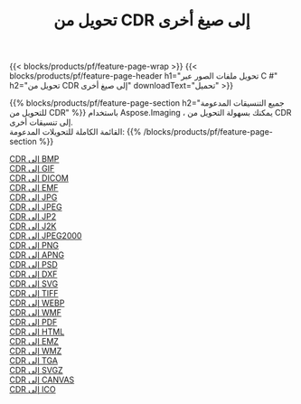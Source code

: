 ﻿---
title: تحويل من CDR إلى صيغ أخرى 
weight: 3920
url: /ar/net/conversion/from/cdr 
lang: ar
langdirlevel: 2
locales: zh-hans,ja,it,ru,de,es,fr,nl,id,lt,pl,pt,vi,tr,ko,zh-hant,ar,hi,th,sv,cs,uk,he
description: باستخدام Aspose.Imaging ، يمكنك بسهولة التحويل من CDR إلى تنسيقات أخرى
---

{{< blocks/products/pf/feature-page-wrap >}}
{{< blocks/products/pf/feature-page-header h1="تحويل ملفات الصور عبر C #" h2="تحويل من CDR إلى صيغ أخرى" downloadText="تحميل" >}}


{{% blocks/products/pf/feature-page-section  h2="جميع التنسيقات المدعومة للتحويل من CDR" %}}
باستخدام Aspose.Imaging ، يمكنك بسهولة التحويل من CDR إلى تنسيقات أخرى.
<br/>
القائمة الكاملة للتحويلات المدعومة:
{{% /blocks/products/pf/feature-page-section %}}
<div class="container-fluid productfamilypage bg-gray">
    <div class="convertypes bg-gray agp-content section">
        <div class="container">
		<div class="row other-converters">
		    <div class='col-md-2 other-converter remove-lp remove-rp'><a href="/imaging/ar/net/conversion/cdr-to-bmp" >CDR إلى BMP</a></div><div class='col-md-2 other-converter remove-lp remove-rp'><a href="/imaging/ar/net/conversion/cdr-to-gif" >CDR إلى GIF</a></div><div class='col-md-2 other-converter remove-lp remove-rp'><a href="/imaging/ar/net/conversion/cdr-to-dicom" >CDR إلى DICOM</a></div><div class='col-md-2 other-converter remove-lp remove-rp'><a href="/imaging/ar/net/conversion/cdr-to-emf" >CDR إلى EMF</a></div><div class='col-md-2 other-converter remove-lp remove-rp'><a href="/imaging/ar/net/conversion/cdr-to-jpg" >CDR إلى JPG</a></div><div class='col-md-2 other-converter remove-lp remove-rp'><a href="/imaging/ar/net/conversion/cdr-to-jpeg" >CDR إلى JPEG</a></div><div class='col-md-2 other-converter remove-lp remove-rp'><a href="/imaging/ar/net/conversion/cdr-to-jp2" >CDR إلى JP2</a></div><div class='col-md-2 other-converter remove-lp remove-rp'><a href="/imaging/ar/net/conversion/cdr-to-j2k" >CDR إلى J2K</a></div><div class='col-md-2 other-converter remove-lp remove-rp'><a href="/imaging/ar/net/conversion/cdr-to-jpeg2000" >CDR إلى JPEG2000</a></div><div class='col-md-2 other-converter remove-lp remove-rp'><a href="/imaging/ar/net/conversion/cdr-to-png" >CDR إلى PNG</a></div><div class='col-md-2 other-converter remove-lp remove-rp'><a href="/imaging/ar/net/conversion/cdr-to-apng" >CDR إلى APNG</a></div><div class='col-md-2 other-converter remove-lp remove-rp'><a href="/imaging/ar/net/conversion/cdr-to-psd" >CDR إلى PSD</a></div><div class='col-md-2 other-converter remove-lp remove-rp'><a href="/imaging/ar/net/conversion/cdr-to-dxf" >CDR إلى DXF</a></div><div class='col-md-2 other-converter remove-lp remove-rp'><a href="/imaging/ar/net/conversion/cdr-to-svg" >CDR إلى SVG</a></div><div class='col-md-2 other-converter remove-lp remove-rp'><a href="/imaging/ar/net/conversion/cdr-to-tiff" >CDR إلى TIFF</a></div><div class='col-md-2 other-converter remove-lp remove-rp'><a href="/imaging/ar/net/conversion/cdr-to-webp" >CDR إلى WEBP</a></div><div class='col-md-2 other-converter remove-lp remove-rp'><a href="/imaging/ar/net/conversion/cdr-to-wmf" >CDR إلى WMF</a></div><div class='col-md-2 other-converter remove-lp remove-rp'><a href="/imaging/ar/net/conversion/cdr-to-pdf" >CDR إلى PDF</a></div><div class='col-md-2 other-converter remove-lp remove-rp'><a href="/imaging/ar/net/conversion/cdr-to-html" >CDR إلى HTML</a></div><div class='col-md-2 other-converter remove-lp remove-rp'><a href="/imaging/ar/net/conversion/cdr-to-emz" >CDR إلى EMZ</a></div><div class='col-md-2 other-converter remove-lp remove-rp'><a href="/imaging/ar/net/conversion/cdr-to-wmz" >CDR إلى WMZ</a></div><div class='col-md-2 other-converter remove-lp remove-rp'><a href="/imaging/ar/net/conversion/cdr-to-tga" >CDR إلى TGA</a></div><div class='col-md-2 other-converter remove-lp remove-rp'><a href="/imaging/ar/net/conversion/cdr-to-svgz" >CDR إلى SVGZ</a></div><div class='col-md-2 other-converter remove-lp remove-rp'><a href="/imaging/ar/net/conversion/cdr-to-canvas" >CDR إلى CANVAS</a></div><div class='col-md-2 other-converter remove-lp remove-rp'><a href="/imaging/ar/net/conversion/cdr-to-ico" >CDR إلى ICO</a></div>
                </div>
        </div>
    </div>
</div>
<br/>

